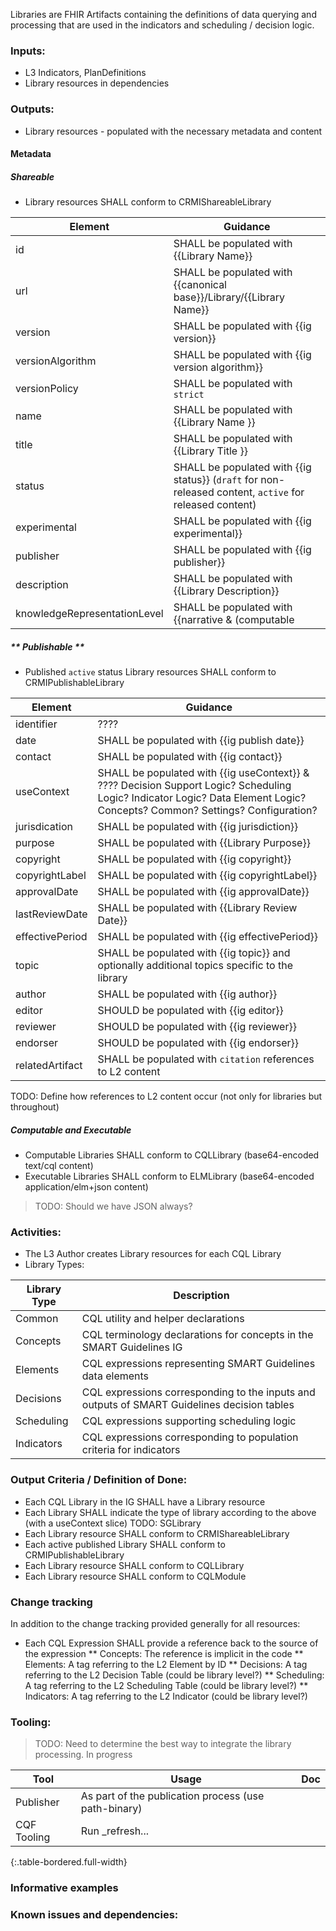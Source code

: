 Libraries are FHIR Artifacts containing the definitions of data querying and processing that are used in the indicators and scheduling / decision logic.

### **Inputs:** 

* L3 Indicators, PlanDefinitions
* Library resources in dependencies

### **Outputs:**

* Library resources - populated with the necessary metadata and content

#### **Metadata**

##### **Shareable**

* Library resources SHALL conform to CRMIShareableLibrary

| Element | Guidance |
| ---- | ---- |
| id | SHALL be populated with {{Library Name}}
| url | SHALL be populated with {{canonical base}}/Library/{{Library Name}} |
| version | SHALL be populated with {{ig version}} |
| versionAlgorithm | SHALL be populated with {{ig version algorithm}} |
| versionPolicy | SHALL be populated with `strict` |
| name | SHALL be populated with {{Library Name }} |
| title | SHALL be populated with {{Library Title }} |
| status | SHALL be populated with {{ig status}} (`draft` for non-released content, `active` for released content) |
| experimental | SHALL be populated with {{ig experimental}} |
| publisher | SHALL be populated with {{ig publisher}} |
| description | SHALL be populated with {{Library Description}} |
| knowledgeRepresentationLevel | SHALL be populated with {{narrative & (computable | executable)}} |

##### ** Publishable **

* Published `active` status Library resources SHALL conform to CRMIPublishableLibrary

| Element | Guidance |
| ---- | ---- |
| identifier | ???? |
| date | SHALL be populated with {{ig publish date}} |
| contact | SHALL be populated with {{ig contact}} |
| useContext | SHALL be populated with {{ig useContext}} & ???? Decision Support Logic? Scheduling Logic? Indicator Logic? Data Element Logic? Concepts? Common? Settings? Configuration? |
| jurisdication | SHALL be populated with {{ig jurisdiction}} |
| purpose | SHALL be populated with {{Library Purpose}} |
| copyright | SHALL be populated with {{ig copyright}} |
| copyrightLabel | SHALL be populated with {{ig copyrightLabel}} |
| approvalDate | SHALL be populated with {{ig approvalDate}} |
| lastReviewDate | SHALL be populated with {{Library Review Date}} |
| effectivePeriod | SHALL be populated with {{ig effectivePeriod}} |
| topic | SHALL be populated with {{ig topic}} and optionally additional topics specific to the library |
| author | SHALL be populated with {{ig author}} |
| editor | SHOULD be populated with {{ig editor}} |
| reviewer | SHOULD be populated with {{ig reviewer}} |
| endorser | SHOULD be populated with {{ig endorser}} |
| relatedArtifact | SHALL be populated with `citation` references to L2 content |

TODO: Define how references to L2 content occur (not only for libraries but throughout)

##### **Computable** and **Executable**

* Computable Libraries SHALL conform to CQLLibrary (base64-encoded text/cql content)
* Executable Libraries SHALL conform to ELMLibrary (base64-encoded application/elm+json content)

> TODO: Should we have JSON always?

### **Activities:**

* The L3 Author creates Library resources for each CQL Library
* Library Types: 

| Library Type | Description |
| ---- | ---- |
| Common | CQL utility and helper declarations |
| Concepts | CQL terminology declarations for concepts in the SMART Guidelines IG |
| Elements | CQL expressions representing SMART Guidelines data elements |
| Decisions | CQL expressions corresponding to the inputs and outputs of SMART Guidelines decision tables |
| Scheduling | CQL expressions supporting scheduling logic |
| Indicators | CQL expressions corresponding to population criteria for indicators |

### **Output Criteria / Definition of Done:**

* Each CQL Library in the IG SHALL have a Library resource
* Each Library SHALL indicate the type of library according to the above (with a useContext slice) TODO: SGLibrary
* Each Library resource SHALL conform to CRMIShareableLibrary
* Each active published Library SHALL conform to CRMIPublishableLibrary
* Each Library resource SHALL conform to CQLLibrary
* Each Library resource SHALL conform to CQLModule

### **Change tracking**

In addition to the change tracking provided generally for all resources:

* Each CQL Expression SHALL provide a reference back to the source of the expression
** Concepts: The reference is implicit in the code
** Elements: A tag referring to the L2 Element by ID
** Decisions: A tag referring to the L2 Decision Table (could be library level?)
** Scheduling: A tag referring to the L2 Scheduling Table (could be library level?)
** Indicators: A tag referring to the L2 Indicator (could be library level?)

### **Tooling:**

> TODO: Need to determine the best way to integrate the library processing. In progress

| Tool | Usage | Doc |
| --- | ---| ---| 
| Publisher | As part of the publication process (use path-binary) |  |
| CQF Tooling | Run _refresh... | |
{:.table-bordered.full-width}  


### **Informative examples**


### **Known issues and dependencies:**

 
